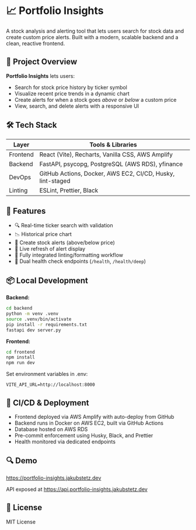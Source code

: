 # 📈 Portfolio Insights

A stock analysis and alerting tool that lets users search for stock data and create custom price alerts. Built with a modern, scalable backend and a clean, reactive frontend.

## 🧠 Project Overview

**Portfolio Insights** lets users:

- Search for stock price history by ticker symbol
- Visualize recent price trends in a dynamic chart
- Create alerts for when a stock goes _above_ or _below_ a custom price
- View, search, and delete alerts with a responsive UI

## 🛠️ Tech Stack

| Layer    | Tools & Libraries                                          |
| -------- | ---------------------------------------------------------- |
| Frontend | React (Vite), Recharts, Vanilla CSS, AWS Amplify           |
| Backend  | FastAPI, psycopg, PostgreSQL (AWS RDS), yfinance           |
| DevOps   | GitHub Actions, Docker, AWS EC2, CI/CD, Husky, lint-staged |
| Linting  | ESLint, Prettier, Black                                    |

## 🚀 Features

- 🔍 Real-time ticker search with validation
- 📉 Historical price chart
- 🔔 Create stock alerts (above/below price)
- 🔄 Live refresh of alert display
- 🧼 Fully integrated linting/formatting workflow
- 🧪 Dual health check endpoints (`/health`, `/health/deep`)

## 📦 Local Development

**Backend:**

```bash
cd backend
python -m venv .venv
source .venv/bin/activate
pip install -r requirements.txt
fastapi dev server.py
```

**Frontend:**

```bash
cd frontend
npm install
npm run dev
```

Set environment variables in .env:

```env
VITE_API_URL=http://localhost:8000
```

## 🧪 CI/CD & Deployment

- Frontend deployed via AWS Amplify with auto-deploy from GitHub
- Backend runs in Docker on AWS EC2, built via GitHub Actions
- Database hosted on AWS RDS
- Pre-commit enforcement using Husky, Black, and Prettier
- Health monitored via dedicated endpoints

## 🔍 Demo

https://portfolio-insights.jakubstetz.dev

API exposed at https://api.portfolio-insights.jakubstetz.dev

## 📄 License

MIT License
